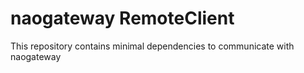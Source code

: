 # naogateway RemoteClient

This repository contains minimal dependencies to communicate with
naogateway 